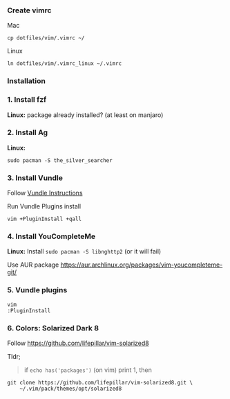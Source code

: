 ### Create vimrc


Mac
```
cp dotfiles/vim/.vimrc ~/
```
Linux
```
ln dotfiles/vim/.vimrc_linux ~/.vimrc
```

### Installation

### 1. Install fzf

**Linux:** package already installed? (at least on manjaro)

### 2. Install Ag

**Linux:**
```
sudo pacman -S the_silver_searcher
```

### 3. Install Vundle

Follow [Vundle Instructions](https://github.com/VundleVim/Vundle.vim)

Run Vundle Plugins install
```
vim +PluginInstall +qall
```

### 4. Install YouCompleteMe

**Linux:**
Install `sudo pacman -S libnghttp2` (or it will fail)


Use AUR package https://aur.archlinux.org/packages/vim-youcompleteme-git/


### 5.  Vundle plugins
```
vim
:PluginInstall
```

### 6. Colors: Solarized Dark 8

Follow https://github.com/lifepillar/vim-solarized8

Tldr;
> if `echo has('packages')` (on vim) print 1, then
```
git clone https://github.com/lifepillar/vim-solarized8.git \
    ~/.vim/pack/themes/opt/solarized8
```


